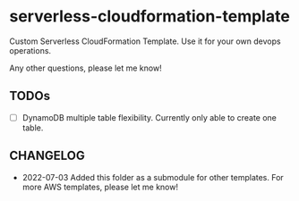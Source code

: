 # serverless-cloudformation-template
Custom Serverless CloudFormation Template.
Use it for your own devops operations.

Any other questions, please let me know!


## TODOs
- [ ] DynamoDB multiple table flexibility.
    Currently only able to create one table. 

## CHANGELOG
- 2022-07-03 Added this folder as a submodule for other templates.
For more AWS templates, please let me know!